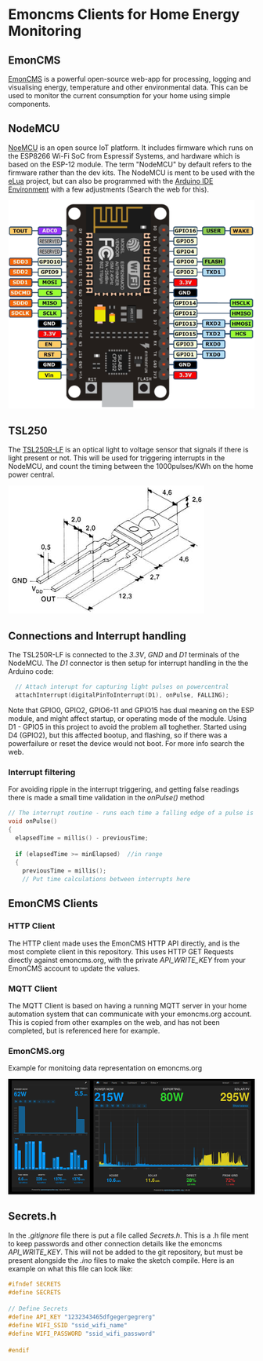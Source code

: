 # Emoncms Clients for Home Energy Monitoring

## EmonCMS
[EmonCMS](https://emoncms.org/) is a powerful open-source web-app for processing, logging and visualising energy, temperature and other environmental data. This can be used to monitor the current consumption for your home using simple components.

## NodeMCU
[NoeMCU](http://nodemcu.com/index_en.html) is an open source IoT platform. It includes firmware which runs on the ESP8266 Wi-Fi SoC from Espressif Systems, and hardware which is based on the ESP-12 module. The term "NodeMCU" by default refers to the firmware rather than the dev kits. The NodeMCU is ment to be used with the [eLua](http://www.eluaproject.net/) project, but can also be programmed with the [Arduino IDE Environment](https://www.arduino.cc/) with a few adjustments (Search the web for this).

![NodeMcu](Resources/nodemcu_pinout.png "NodeMCU")

## TSL250
The [TSL250R-LF](https://www.digikey.com/product-detail/en/ams/TSL250R-LF/TSL250-R-LF-ND/3095043) is an optical light to voltage sensor that signals if there is light present or not. This will be used for triggering interrupts in the NodeMCU, and count the timing between the 1000pulses/KWh on the home power central.

![TSL250R-LF](Resources/TSL250.jpeg "TSL250R-LF")

## Connections and Interrupt handling
The TSL250R-LF is connected to the *3.3V*, *GND* and *D1* terminals of the NodeMCU. The *D1* connector is then setup for interrupt handling in the the Arduino code:
```cpp
  // Attach interupt for capturing light pulses on powercentral
  attachInterrupt(digitalPinToInterrupt(D1), onPulse, FALLING);
```

Note that GPIO0, GPIO2, GPIO6-11 and GPIO15 has dual meaning on the ESP module, and might affect startup, or operating mode of the module. Using D1 - GPIO5 in this project to avoid the problem all toghether. Started using D4 (GPIO2), but this affected bootup, and flashing, so if there was a powerfailure or reset the device would not boot. For more info search the web.

### Interrupt filtering
For avoiding ripple in the interrupt triggering, and getting false readings there is made a small time validation in the *onPulse()* method
```cpp
// The interrupt routine - runs each time a falling edge of a pulse is detected
void onPulse()                  
{
  elapsedTime = millis() - previousTime;

  if (elapsedTime >= minElapsed)  //in range
  {
    previousTime = millis();
    // Put time calculations between interrupts here
```

## EmonCMS Clients
### HTTP Client
The HTTP client made uses the EmonCMS HTTP API directly, and is the most complete client in this repository. This uses HTTP GET Requests directly against emoncms.org, with the private *API_WRITE_KEY* from your EmonCMS account to update the values.

### MQTT Client
The MQTT Client is based on  having a running MQTT server in your home automation system that can communicate with your emoncms.org account. This is copied from other examples on the web, and has not been completed, but is referenced here for example.

### EmonCMS.org
Example for monitoing data representation on emoncms.org

![EmonCMS.org](Resources/emoncms_example.png "EmonCMS Example")

## Secrets.h
In the *.gitignore* file there is put a file called *Secrets.h*. This is a .h file ment to keep passwords and other connection details like the emoncms *API_WRITE_KEY*. This will not be added to the git repository, but must be present alongside the *.ino* files to make the sketch compile. Here is an example on what this file can look like:

```c
#ifndef SECRETS
#define SECRETS

// Define Secrets
#define API_KEY "1232343465dfgegergegrerg"
#define WIFI_SSID "ssid_wifi_name"
#define WIFI_PASSWORD "ssid_wifi_password"

#endif
```
